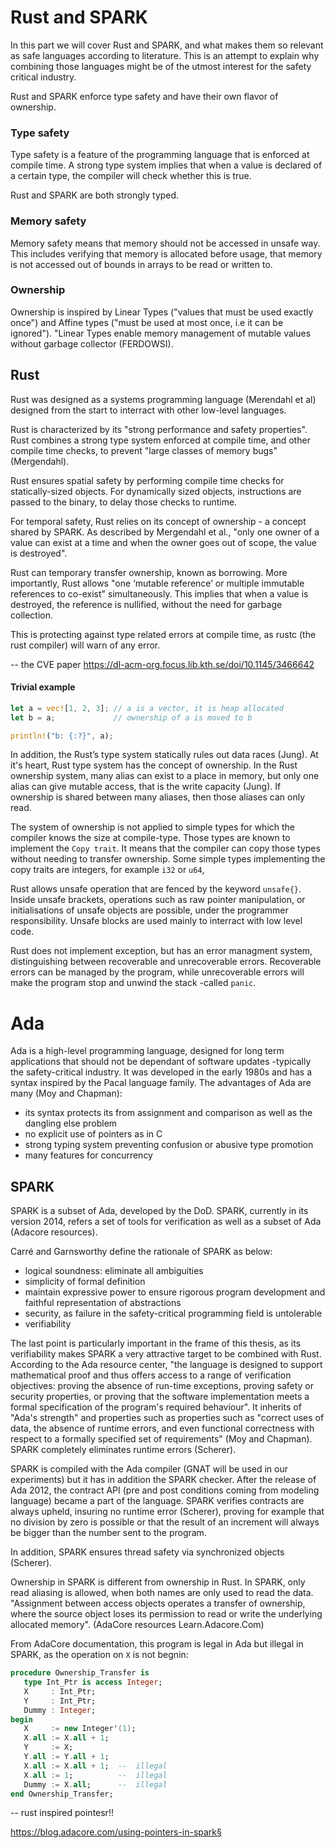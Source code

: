 # Rust and SPARK

In this part we will cover Rust and SPARK, and what makes them so relevant as safe languages according to literature. This is an attempt to explain why combining those languages might be of the utmost interest for the safety critical industry.

Rust and SPARK enforce type safety and have their own flavor of ownership.
### Type safety

Type safety is a feature of the programming language that is enforced at compile time. A strong type system implies that when a value is declared of a certain type, the compiler will check whether this is true. 

Rust and SPARK are both strongly typed.

### Memory safety

Memory safety means that memory should not be accessed in unsafe way. This includes verifying that memory is allocated before usage, that memory is not accessed out of bounds in arrays to be read or written to.

### Ownership 

Ownership is inspired by Linear Types ("values that must be used exactly once") and Affine types ("must be used at most once, i.e it can be ignored"). "Linear Types enable memory management of mutable values without garbage collector (FERDOWSI). 

## Rust

Rust was designed as a systems programming language (Merendahl et al) designed from the start to interract with other low-level languages.

Rust is characterized by its "strong performance and safety properties". Rust combines a strong type system enforced at compile time, and other compile time checks, to prevent "large classes of memory bugs" (Mergendahl).

Rust ensures spatial safety by performing compile time checks for statically-sized objects. For dynamically sized objects, instructions are passed to the binary, to delay those checks to runtime.

For temporal safety, Rust relies on its concept of ownership - a concept shared by SPARK. As described by Mergendahl et al., "only one owner of a value can exist at a time and when the owner goes out of scope, the value is destroyed". 

Rust can temporary transfer ownership, known as borrowing. More importantly, Rust allows "one ‘mutable reference’ or multiple immutable references to co-exist" simultaneously. This implies that when a value is destroyed, the reference is nullified, without the need for garbage collection. 

This is protecting against type related errors at compile time, as rustc (the rust compiler) will warn of any error.


-- the CVE paper
https://dl-acm-org.focus.lib.kth.se/doi/10.1145/3466642
#### Trivial example

```rust
let a = vec![1, 2, 3]; // a is a vector, it is heap allocated
let b = a;             // ownership of a is moved to b

println!("b: {:?}", a);
```

In addition, the Rust’s type system statically rules out data races (Jung). At it's heart, Rust type system has the concept of ownership. In the Rust ownership system, many alias can exist to a place in memory, but only one alias can give mutable access, that is the write capacity (Jung). If ownership is shared between many aliases, then those aliases can only read.

The system of ownership is not applied to simple types for which the compiler knows the size at compile-type. Those types are known to implement the `Copy trait`. It means that the compiler can copy those types without needing to transfer ownership. Some simple types implementing the copy traits are integers, for example `i32` or `u64`,

Rust allows unsafe operation that are fenced by the keyword `unsafe{}`. Inside unsafe brackets, operations such as raw pointer manipulation, or initialisations of unsafe objects are possible, under the programmer responsibility. Unsafe blocks are used mainly to interract with low level code.

Rust does not implement exception, but has an error managment system, distinguishing between recoverable and unrecoverable errors. Recoverable errors can be managed by the program, while unrecoverable errors will make the program stop and unwind the stack -called `panic`.


# Ada

Ada is a high-level programming language, designed for long term applications that should not be dependant of software updates -typically the safety-critical industry. It was developed in the early 1980s and has a syntax inspired by the Pacal language family.
The advantages of Ada are many (Moy and Chapman):
- its syntax protects its from assignment and comparison as well as the dangling else problem
- no explicit use of pointers as in C
- strong typing system preventing confusion or abusive type promotion
- many features for concurrency

## SPARK

SPARK is a subset of Ada, developed by the DoD.
SPARK, currently in its version 2014, refers a set of tools for verification as well as a subset of Ada (Adacore resources).
 
Carré and Garnsworthy define the rationale of SPARK as below:
- logical soundness: eliminate all ambiguities
- simplicity of formal definition
- maintain expressive power to ensure rigorous program development and faithful representation of abstractions
- security, as failure in the safety-critical programming field is untolerable
- verifiability

The last point is particularly important in the frame of this thesis, as its verifiability makes SPARK a very attractive target to be combined with Rust. According to the Ada resource center, "the language is designed to support mathematical proof and thus offers access to a range of verification objectives: proving the absence of run-time exceptions, proving safety or security properties, or proving that the software implementation meets a formal specification of the program's required behaviour". It inherits of "Ada's strength" and properties such as properties
such as "correct uses of data, the absence of runtime errors, and even functional correctness with respect to a formally specified set of requirements" (Moy and Chapman). SPARK completely eliminates runtime errors (Scherer).

SPARK is compiled with the Ada compiler (GNAT will be used in our experiments) but it has in addition the SPARK checker. After the release of Ada 2012, the contract API (pre and post conditions coming from modeling language) became a part of the language. SPARK verifies contracts are always upheld, insuring no runtime error (Scherer), proving for example that no division by zero is possible or that the result of an increment will always be bigger than the number sent to the program.

In addition, SPARK ensures thread safety via synchronized objects (Scherer).

Ownership in SPARK is different from ownership in Rust. In SPARK, only read aliasing is allowed, when both names are only used to read the data. "Assignment between access objects operates a transfer of ownership, where the source object loses its permission to read or write the underlying allocated memory". (AdaCore resources Learn.Adacore.Com)

From AdaCore documentation, this program is legal in Ada but illegal in SPARK, as the operation on `X` is not begnin:

```ada
procedure Ownership_Transfer is
   type Int_Ptr is access Integer;
   X     : Int_Ptr;
   Y     : Int_Ptr;
   Dummy : Integer;
begin
   X     := new Integer'(1);
   X.all := X.all + 1;
   Y     := X;
   Y.all := Y.all + 1;
   X.all := X.all + 1;  --  illegal
   X.all := 1;          --  illegal
   Dummy := X.all;      --  illegal
end Ownership_Transfer;
```

-- rust inspired pointesr!!

https://blog.adacore.com/using-pointers-in-spark§